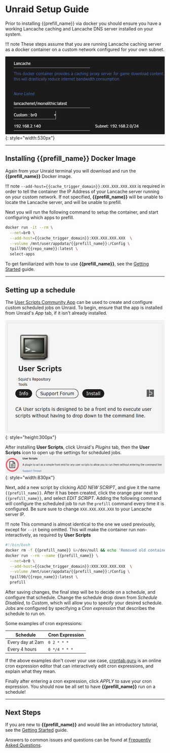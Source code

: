 # Unraid Setup Guide

Prior to installing {{prefill_name}} via docker you should ensure you have a working Lancache caching and Lancache DNS server installed on your system.

!!! note
    These steps assume that you are running Lancache caching server as a docker container on a custom network configured for your own subnet.
    
![Unraid Lancache Setup](images/unraid-docker-typical-setup.png){: style="width:530px"}

-----

## Installing {{prefill_name}} Docker Image

Again from your Unraid terminal you will download and run the **{{prefill_name}}** Docker image.

!!! note
    ```--add-host={{cache_trigger_domain}}:XXX.XXX.XXX.XXX``` is required in order to tell the container the IP Address of your Lancache server running on your custom network.  If not specified, **{{prefill_name}}** will be unable to locate the Lancache server, and will be unable to prefill.
    
Next you will run the following command to setup the container, and start configuring which apps to prefill.

```bash
docker run -it --rm \
  --net=br0 \
  --add-host={{cache_trigger_domain}}:XXX.XXX.XXX.XXX  \
  --volume /mnt/user/appdata/{{prefill_name}}:/Config \
  tpill90/{{repo_name}}:latest \
  select-apps
```

To get familiarized with how to use **{{prefill_name}}**, see the [Getting Started](https://github.com/tpill90/{{repo_name}}#getting-started) guide.

-----

## Setting up a schedule

The [User Scripts Community App](https://forums.unraid.net/topic/48286-plugin-ca-user-scripts/) can be used to create and configure custom scheduled jobs on Unraid.  To begin, ensure that the app is installed from Unraid's *App* tab, if it isn't already installed.

![Unraid Community Apps](images/unraid-userscript-community-app.png){: style="height:300px"}

After installing **User Scripts**, click Unraid's *Plugins* tab, then the **User Scripts** icon to open up the settings for scheduled jobs.
![User Scripts Settings button](images/unraid-userscripts-button.png){: style="width:830px"}

Next, add a new script by clicking *ADD NEW SCRIPT*, and give it the name `{{prefill_name}}`.  After it has been created, click the orange gear next to `{{prefill_name}}`, and select *EDIT SCRIPT*.
Adding the following command will configure the scheduled job to run the `prefill` command every time it is configured.  Be sure sure to change `XXX.XXX.XXX.XXX` to your Lancache server IP.

!!! note
    This command is almost identical to the one we used previously, except for `--it` being omitted.  This will make the container run non-interactively, as required by **User Scripts**

```bash
#!/bin/bash
docker rm -f {{prefill_name}} &>/dev/null && echo 'Removed old container from previous run';
docker run --rm --name {{prefill_name}} \
  --net=br0 \
  --add-host={{cache_trigger_domain}}:XXX.XXX.XXX.XXX  \
  --volume /mnt/user/appdata/{{prefill_name}}:/Config \
  tpill90/{{repo_name}}:latest \
  prefill
```

After saving changes, the final step will be to decide on a schedule, and configure that schedule.  Change the schedule drop down from *Schedule Disabled*, to *Custom*, which will allow you to specify your desired schedule.  Jobs are configured by specifying a *Cron expression* that describes the schedule to run on.

Some examples of cron expressions:

| Schedule | Cron Expression |
| --- | --- |
| Every day at 2am | `0 2 * * *` |
| Every 4 hours | `0 */4 * * *` |

If the above examples don't cover your use case, [crontab.guru](https://crontab.guru/) is an online cron expression editor that can interactively edit cron expressions, and explain what they mean.

Finally after entering a cron expression, click *APPLY* to save your cron expression.  You should now be all set to have **{{prefill_name}}** run on a schedule!

-----

## Next Steps

If you are new to **{{prefill_name}}** and would like an introductory tutorial, see the [Getting Started](https://github.com/tpill90/{{repo_name}}#getting-started) guide. 

Answers to common issues and questions can be found at [Frequently Asked Questions](https://github.com/tpill90/{{repo_name}}#frequently-asked-questions).  
